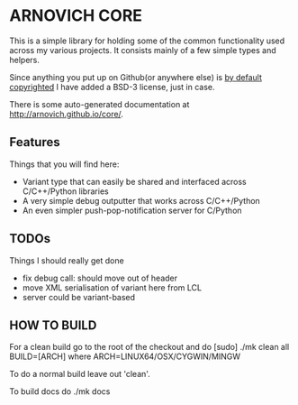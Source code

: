 
ARNOVICH CORE
==============

This is a simple library for holding some of the common functionality used across my various projects.
It consists mainly of a few simple types and helpers.

Since anything you put up on Github(or anywhere else) is <a href="http://en.wikipedia.org/wiki/Berne_Convention">by default copyrighted</a> I have added a BSD-3 license, just in case.

There is some auto-generated documentation at <a href="http://arnovich.github.io/core/">http://arnovich.github.io/core/</a>.

Features
--------

Things that you will find here:

* Variant type that can easily be shared and interfaced across C/C++/Python libraries
* A very simple debug outputter that works across C/C++/Python
* An even simpler push-pop-notification server for C/Python


TODOs
------

Things I should really get done

* fix debug call: should move out of header
* move XML serialisation of variant here from LCL
* server could be variant-based


HOW TO BUILD
-------------

For a clean build go to the root of the checkout and do
    [sudo] ./mk clean all BUILD=[ARCH]
where ARCH=LINUX64/OSX/CYGWIN/MINGW

To do a normal build leave out 'clean'.

To build docs do
    ./mk docs

